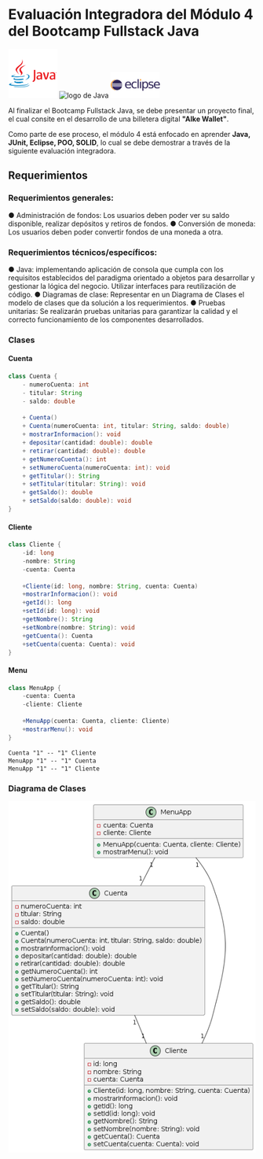 # Evaluación Integradora del Módulo 4 del Bootcamp Fullstack Java 
<img src="./Wallet/assets/java.png" alt="logo de Java" width="100">
<img src="https://upload.wikimedia.org/wikipedia/commons/5/59/JUnit_5_Banner.png" alt="logo de Java" width="100">
<img src="./Wallet/assets/eclipse.png" alt="logo de Java" width="100">


Al finalizar el Bootcamp Fullstack Java, se debe presentar un proyecto final, el cual consite en el desarrollo de una billetera digital **"Alke Wallet"**.

Como parte de ese proceso, el módulo 4 está enfocado en aprender **Java, JUnit, Eclipse, POO, SOLID**, lo cual se debe demostrar a través de la siguiente evaluación integradora.

## Requerimientos
### Requerimientos generales:
● Administración de fondos: Los usuarios deben poder ver su saldo disponible, realizar depósitos y retiros de fondos.
● Conversión de moneda: Los usuarios deben poder convertir fondos de una moneda a otra.

### Requerimientos técnicos/específicos:
● Java: implementando aplicación de consola que cumpla con los requisitos establecidos del paradigma orientado a objetos para
desarrollar y gestionar la lógica del negocio. Utilizar interfaces para reutilización de código.
● Diagramas de clase: Representar en un Diagrama de Clases el modelo de clases que da solución a los requerimientos.
● Pruebas unitarias: Se realizarán pruebas unitarias para garantizar la calidad y el correcto funcionamiento de los componentes desarrollados.

### Clases
#### Cuenta
```java
class Cuenta {
    - numeroCuenta: int
    - titular: String
    - saldo: double

    + Cuenta()
    + Cuenta(numeroCuenta: int, titular: String, saldo: double)
    + mostrarInformacion(): void
    + depositar(cantidad: double): double
    + retirar(cantidad: double): double
    + getNumeroCuenta(): int
    + setNumeroCuenta(numeroCuenta: int): void
    + getTitular(): String
    + setTitular(titular: String): void
    + getSaldo(): double
    + setSaldo(saldo: double): void
}
```

#### Cliente
```java
class Cliente {
    -id: long
    -nombre: String
    -cuenta: Cuenta

    +Cliente(id: long, nombre: String, cuenta: Cuenta)
    +mostrarInformacion(): void
    +getId(): long
    +setId(id: long): void
    +getNombre(): String
    +setNombre(nombre: String): void
    +getCuenta(): Cuenta
    +setCuenta(cuenta: Cuenta): void
}
```

#### Menu
```java
class MenuApp {
    -cuenta: Cuenta
    -cliente: Cliente

    +MenuApp(cuenta: Cuenta, cliente: Cliente)
    +mostrarMenu(): void
}
```

```
Cuenta "1" -- "1" Cliente
MenuApp "1" -- "1" Cuenta
MenuApp "1" -- "1" Cliente
```


### Diagrama de Clases
<img src="./Wallet/assets/Diagrama_UML.png" alt="Diagrama de clases - Billetera Wallet" >
